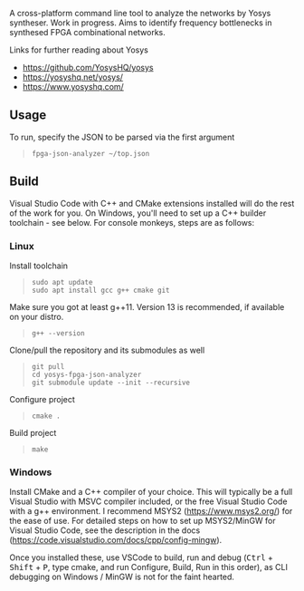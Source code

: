 A cross-platform command line tool to analyze the networks by Yosys syntheser. Work in progress. Aims to identify frequency bottlenecks in synthesed FPGA combinational networks.

Links for further reading about Yosys
- https://github.com/YosysHQ/yosys
- https://yosyshq.net/yosys/
- https://www.yosyshq.com/

## Usage

To run, specify the JSON to be parsed via the first argument
> `fpga-json-analyzer ~/top.json`

## Build

Visual Studio Code with C++ and CMake extensions installed will do the rest of the work for you. On Windows, you'll need to set up a C++ builder toolchain - see below. For console monkeys, steps are as follows:

### Linux

Install toolchain
> `sudo apt update`  
> `sudo apt install gcc g++ cmake git`

Make sure you got at least g++11. Version 13 is recommended, if available on your distro.
> `g++ --version`

Clone/pull the repository and its submodules as well  
> `git pull`  
> `cd yosys-fpga-json-analyzer`  
> `git submodule update --init --recursive`

Configure project
> `cmake .`

Build project
> `make`

### Windows

Install CMake and a C++ compiler of your choice. This will typically be a full Visual Studio with MSVC compiler included, or the free Visual Studio Code with a g++ environment. I recommend MSYS2 (https://www.msys2.org/) for the ease of use. For detailed steps on how to set up MSYS2/MinGW for Visual Studio Code, see the description in the docs (https://code.visualstudio.com/docs/cpp/config-mingw).

Once you installed these, use VSCode to build, run and debug (<kbd>Ctrl</kbd> + <kbd>Shift</kbd> + <kbd>P</kbd>, type cmake, and run Configure, Build, Run in this order), as CLI debugging on Windows / MinGW is not for the faint hearted.